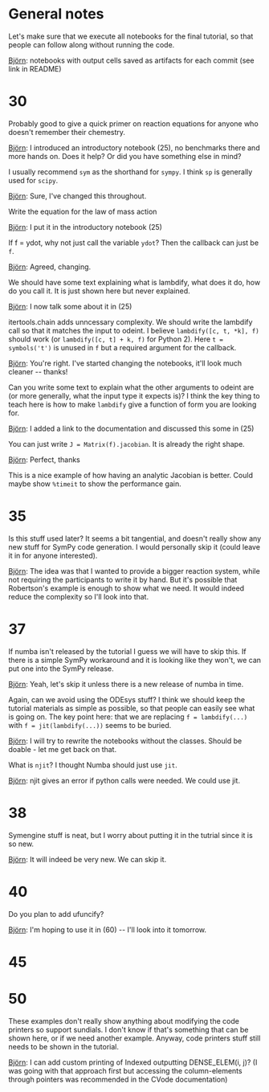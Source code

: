 # General notes

Let's make sure that we execute all notebooks for the final tutorial, so that
people can follow along without running the code.

[Björn]: notebooks with output cells saved as artifacts for each commit (see link in README)

# 30

Probably good to give a quick primer on reaction equations for anyone who
doesn't remember their chemestry.

[Björn]: I introduced an introductory notebook (25), no benchmarks there
         and more hands on. Does it help? Or did you have something else
         in mind?

I usually recommend `sym` as the shorthand for `sympy`. I think `sp` is
generally used for `scipy`.

[Björn]: Sure, I've changed this throughout.

Write the equation for the law of mass action

[Björn]: I put it in the introductory notebook (25)

If f = ydot, why not just call the variable `ydot`? Then the callback can just
be `f`.

[Björn]: Agreed, changing.

We should have some text explaining what is lambdify, what does it do, how do
you call it. It is just shown here but never explained.

[Björn]: I now talk some about it in (25)

itertools.chain adds unncessary complexity. We should write the lambdify call
so that it matches the input to odeint. I believe `lambdify([c, t, *k], f)`
should work (or `lambdify([c, t] + k, f)` for Python 2). Here `t =
symbols('t')` is unused in `f` but a required argument for the callback.

[Björn]: You're right. I've started changing the notebooks, it'll look
         much cleaner -- thanks!

Can you write some text to explain what the other arguments to odeint are (or
more generally, what the input type it expects is)? I think the key thing to
teach here is how to make `lambdify` give a function of form you are looking for.

[Björn]: I added a link to the documentation and discussed this some in (25)

You can just write `J = Matrix(f).jacobian`. It is already the right shape.

[Björn]: Perfect, thanks

This is a nice example of how having an analytic Jacobian is better. Could
maybe show `%timeit` to show the performance gain.

[Björn]: Added

# 35

Is this stuff used later? It seems a bit tangential, and doesn't really show
any new stuff for SymPy code generation. I would personally skip it (could
leave it in for anyone interested).

[Björn]: The idea was that I wanted to provide a bigger reaction
         system, while not requiring the participants to write it by
         hand. But it's possible that Robertson's example is enough
         to show what we need. It would indeed reduce the complexity
         so I'll look into that.

# 37

If numba isn't released by the tutorial I guess we will have to skip this. If
there is a simple SymPy workaround and it is looking like they won't, we can
put one into the SymPy release.

[Björn]: Yeah, let's skip it unless there is a new release of numba in time.

Again, can we avoid using the ODEsys stuff? I think we should keep the
tutorial materials as simple as possible, so that people can easily see what
is going on. The key point here: that we are replacing `f = lambdify(...)`
with `f = jit(lambdify(...))` seems to be buried.

[Björn]: I will try to rewrite the notebooks without the
         classes. Should be doable - let me get back on that.


What is `njit`? I thought Numba should just use `jit`.

[Björn]: njit gives an error if python calls were needed. We could use jit.

# 38

Symengine stuff is neat, but I worry about putting it in the tutrial since it
is so new.

[Björn]: It will indeed be very new. We can skip it.

# 40

Do you plan to add ufuncify?

[Björn]: I'm hoping to use it in (60) -- I'll look into it tomorrow.

# 45

# 50

These examples don't really show anything about modifying the code printers so
support sundials. I don't know if that's something that can be shown here, or
if we need another example. Anyway, code printers stuff still needs to be
shown in the tutorial.

[Björn]: I can add custom printing of Indexed outputting
         DENSE_ELEM(i, j)? (I was going with that approach first but
         accessing the column-elements through pointers was
         recommended in the CVode documentation)

